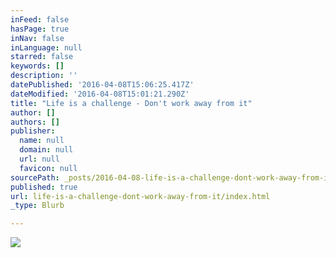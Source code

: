 ```yaml
---
inFeed: false
hasPage: true
inNav: false
inLanguage: null
starred: false
keywords: []
description: ''
datePublished: '2016-04-08T15:06:25.417Z'
dateModified: '2016-04-08T15:01:21.290Z'
title: "Life is a challenge - Don't work away from it"
author: []
authors: []
publisher:
  name: null
  domain: null
  url: null
  favicon: null
sourcePath: _posts/2016-04-08-life-is-a-challenge-dont-work-away-from-it.md
published: true
url: life-is-a-challenge-dont-work-away-from-it/index.html
_type: Blurb

---
```

![](https://the-grid-user-content.s3-us-west-2.amazonaws.com/f7e90ca2-ca0c-424b-a29f-0f21e45c8c3e.jpg)